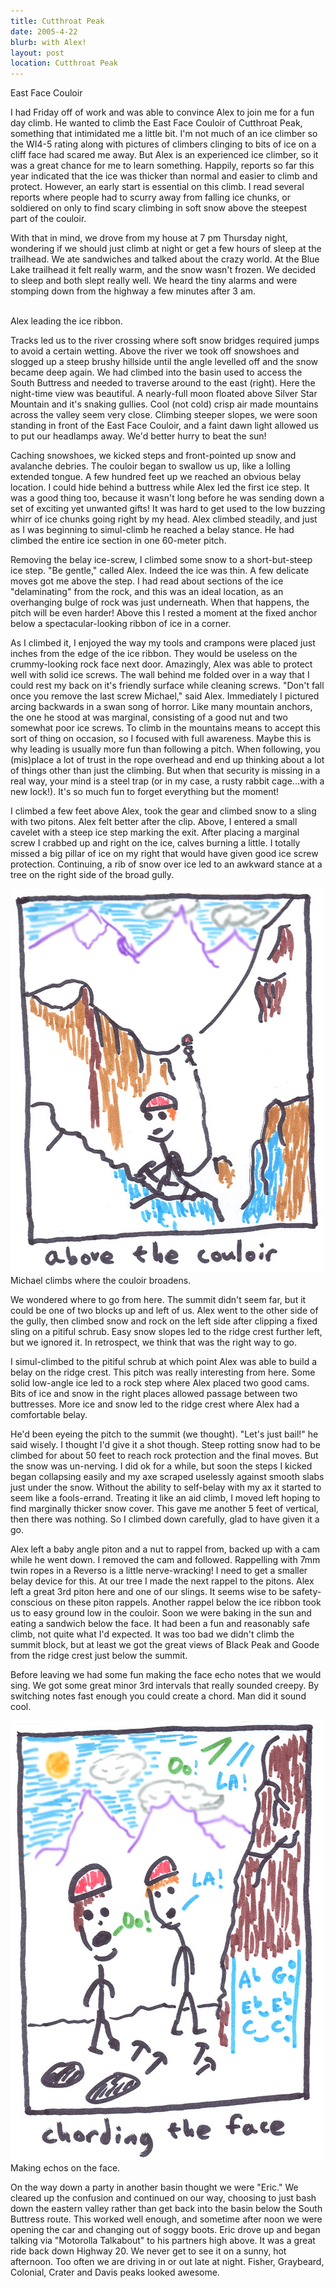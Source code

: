 ```yaml
---
title: Cutthroat Peak
date: 2005-4-22
blurb: with Alex!
layout: post
location: Cutthroat Peak
---
```


<p>East Face Couloir</p>


I had Friday off of work and was able to convince Alex to join me for a fun day climb.
He wanted to climb the East Face Couloir of Cutthroat Peak, something that intimidated
me a little bit. I'm not much of an ice climber so the WI4-5 rating along with pictures
of climbers clinging to bits of ice on a cliff face had scared me away. But Alex is
an experienced ice climber, so it was a great chance for me to learn something.
Happily, reports so far this year indicated that the
ice was thicker than normal and easier to climb and protect. However, an early
start is essential on this climb. I read several reports where people had to scurry
away from falling ice chunks, or soldiered on only to find scary climbing in soft
snow above the steepest part of the couloir. 

 

With that in mind, we drove from my house at 7 pm Thursday night, wondering if we should
just climb at night or get a few hours of sleep at the trailhead. We ate sandwiches
and talked about the crazy world. At the Blue Lake trailhead it felt really warm, and
the snow wasn't frozen. We decided to sleep and both slept really well. We heard the
tiny alarms and were stomping down from the highway a few minutes after 3 am.


<a  href="images/articles/trips/2005/c_iceribbon.jpg">
<img src="images/articles/trips/2005/c_iceribbon.jpg" alt=""></a>
<br>Alex leading the ice ribbon.
 

Tracks led us to the river crossing where soft snow bridges required jumps to avoid
a certain wetting. Above the river we took off snowshoes and slogged up a steep
brushy hillside until the angle levelled off and the snow became deep again. We
had climbed into the basin used to access the South Buttress and needed to traverse
around to the east (right). Here the night-time view was beautiful. A nearly-full
moon floated above Silver Star Mountain and it's snaking gullies. Cool (not cold)
crisp air made mountains across the valley seem very close. Climbing steeper slopes,
we were soon standing in front of the East Face Couloir, and a faint dawn light
allowed us to put our headlamps away. We'd better hurry to beat the sun!

 

Caching snowshoes, we kicked steps and front-pointed up snow and avalanche debries.
The couloir began to swallow us up, like a lolling extended tongue. A few hundred
feet up we reached an obvious belay location. I could hide behind a buttress while
Alex led the first ice step. It was a good thing too, because it wasn't long before
he was sending down a set of exciting yet unwanted gifts! It was hard to get used
to the low buzzing whirr of ice chunks going right by my head. Alex climbed steadily,
and just as I was beginning to simul-climb he reached a belay stance. He had
climbed the entire ice section in one 60-meter pitch. 

 

Removing the belay ice-screw, I climbed some snow to a short-but-steep ice step.
"Be gentle," called Alex. Indeed the ice was thin. A few delicate moves got me above
the step. I had read about sections of the ice "delaminating" from the rock, and
this was an ideal location, as an overhanging bulge of rock was just underneath.
When that happens, the pitch will be even harder! Above this I rested a moment
at the fixed anchor below a spectacular-looking ribbon of ice in a corner.

 

As I climbed it, I enjoyed the way my tools and crampons were placed just inches
from the edge of the ice ribbon. They would be useless on the crummy-looking rock
face next door. Amazingly, Alex was able to protect well with solid ice screws.
The wall behind me folded over in a way that I could rest my back on it's friendly
surface while cleaning screws. "Don't fall once you remove the last screw Michael,"
said Alex. Immediately I pictured arcing backwards in a swan song of horror.
Like many mountain anchors, the one he stood at was marginal, consisting of a
good nut and two somewhat poor ice screws. To climb in the mountains means to
accept this sort of thing on occasion, so I focused with full awareness.
Maybe this is why leading is usually more fun than following a pitch. When
following, you (mis)place a lot of trust in the rope overhead and end up thinking
about a lot of things other than just the climbing. But when that security
is missing in a real way, your mind is a steel trap (or in my case, a
rusty rabbit cage...with a new lock!). It's so much fun to forget everything
but the moment!

 

I climbed a few feet above Alex, took the gear and climbed snow to a sling with
two pitons. Alex felt better after the clip. Above, I entered a small cavelet
with a steep ice step marking the exit. After placing a marginal screw I crabbed up
and right on the ice, calves burning a little. I totally missed a big pillar
of ice on my right that would have given good ice screw protection. Continuing,
a rib of snow over ice led to an awkward stance at a tree on the right side of
the broad gully.

 


<a  href="images/c_abovecol.jpg">
<img src="images/c_abovecol.jpg" alt=""></a>
Michael climbs where the couloir broadens.

We wondered where to go from here. The summit didn't seem far, but it could be one
of two blocks up and left of us. Alex went to the other side of the gully, then climbed
snow and rock on the left side after clipping a fixed sling on a pitiful schrub.
Easy snow slopes led to the ridge crest further left, but we ignored it. In retrospect,
we think that was the right way to go.

 

I simul-climbed to the pitiful schrub at which point Alex was able to build a belay
on the ridge crest. This pitch was really interesting from here. Some solid low-angle
ice led to a rock step where Alex placed two good cams. Bits of ice and snow in
the right places allowed passage between two buttresses. More ice and snow led to
the ridge crest where Alex had a comfortable belay.

 

He'd been eyeing the pitch to the summit (we thought). "Let's just bail!" he said wisely.
I thought I'd give it a shot though. Steep rotting snow had to be climbed for about 50
feet to reach rock protection and the final moves. But the snow was un-nerving. I did
ok for a while, but soon the steps I kicked began collapsing easily and my axe scraped
uselessly against smooth slabs just under the snow. Without the ability to self-belay
with my ax it started to seem like a fools-errand. Treating it like an aid climb, I moved
left hoping to find marginally thicker snow cover. This gave me another 5 feet of vertical,
then there was nothing. So I climbed down carefully, glad to have given it a go.

 

Alex left a baby angle piton and a nut to rappel from, backed up with a cam while he went
down. I removed the cam and followed. Rappelling with 7mm twin ropes in a Reverso is a
little nerve-wracking! I need to get a smaller belay device for this. At our tree I made
the next rappel to the pitons. Alex left a great 3rd piton here and one of our slings.
It seems wise to be safety-conscious on these piton rappels. Another rappel below the
ice ribbon took us to easy ground low in the couloir. Soon we were baking in the sun
and eating a sandwich below the face. It had been a fun and reasonably safe climb,
not quite what I'd expected. It was too bad we didn't climb the summit block, but at
least we got the great views of Black Peak and Goode from the ridge crest just below the
summit.

 

Before leaving we had some fun making the face echo notes that we would sing. We got some
great minor 3rd intervals that really sounded creepy. By switching notes fast enough you
could create a chord. Man did it sound cool.



<a  href="images/c_chording.jpg">
<img src="images/c_chording.jpg" alt=""></a>
Making echos on the face.

 

On the way down a party in another basin thought we were "Eric." We cleared up the confusion
and continued on our way, choosing to just bash down the eastern valley rather than get back
into the basin below the South Buttress route. This worked well enough, and sometime after
noon we were opening the car and changing out of soggy boots. Eric drove up and began
talking via "Motorolla Talkabout" to his partners high above. It was a great ride back down
Highway 20. We never get to see it on a sunny, hot afternoon. Too often we are driving in or
out late at night. Fisher, Graybeard, Colonial, Crater and Davis peaks looked awesome.

 

